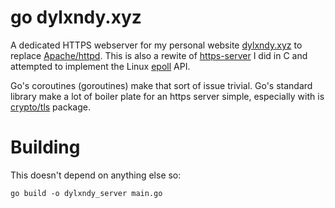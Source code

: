 # go dylxndy.xyz
A dedicated HTTPS webserver for my personal website [dylxndy.xyz](https://dylxndy.xyz) 
to replace [Apache/httpd](https://httpd.apache.org/). This is also a rewite of
[https-server](https://github.com/DMGDy/https-server) I did in C and attempted to
implement the Linux [epoll](https://man7.org/linux/man-pages/man7/epoll.7.html) API. 


Go's coroutines (goroutines) make that sort of issue trivial. Go's standard library make
a lot of boiler plate for an https server simple, especially with is [crypto/tls](https://pkg.go.dev/crypto/tls) package.


# Building
This doesn't depend on anything else so:
```
go build -o dylxndy_server main.go
```
